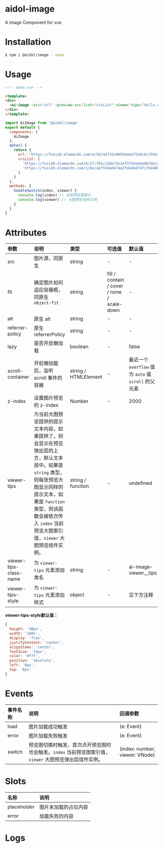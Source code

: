 # aidol-image
A image Component for vue

# Installation

``` bash
$ npm i @aidol/image --save
```

# Usage

``` html
<!-- demo.vue -->

<template>
<div>
  <ai-image :src="url" :preview-src-list="srcList" viewer-tips="hello aidol image" @switch="handleSwitch" />
</div>
</template>
```

``` js
import AiImage from '@aidol/image'
export default {
  components: {
    AiImage
  },
  data() {
    return {
      url: 'https://fuss10.elemecdn.com/e/5d/4a731a90594a4af544c0c25941171jpeg.jpeg',
      srcList: [
        'https://fuss10.elemecdn.com/8/27/f01c15bb73e1ef3793e64e6b7bbccjpeg.jpeg',
        'https://fuss10.elemecdn.com/1/8e/aeffeb4de74e2fde4bd74fc7b4486jpeg.jpeg'
      ]
    }
  },
  methods: {
    handleSwitch(index, viewer) {
      console.log(index) // 当前预览图索引
      console.log(viewer) // 大图预览组件实例
    }
  }
}
```

# Attributes

| 参数 | 说明 | 类型 | 可选值 | 默认值 |
| :------------------------------- | :------------------------------- | :------------------------------- | :------------------------------- | :------------------------------- |
| src | 图片源，同原生 | string | - | - |
| fit | 确定图片如何适应容器框，同原生 `object-fit` | string | fill / contain / cover / none / scale-down | - |
| alt | 原生 alt | string | - | - |
| referrer-policy | 原生 referrerPolicy | string | - | - |
| lazy | 是否开启懒加载 | boolean | - | false |
| scroll-container | 开启懒加载后，监听 scroll 事件的容器 | string / HTMLElement | - | 最近一个 `overflow` 值为 `auto` 或 `scroll` 的父元素 |
| z-index | 设置图片预览的 z-index | Number | - | 2000 |
| viewer-tips | 为当前大图预览提供的提示文本内容，如果提供了，则会显示在预览弹出层的上方，默认文本居中。如果是 `string` 类型，则每张预览大图显示同样的提示文本，如果是 `function` 类型，则该函数会被依次传入 `index` 当前预览大图索引值，`viewer` 大图预览组件实例。 | string / function | - | undefined |
| viewer-tips-class-name | 为 `viewer-tips` 元素添加类名 | string | - | ai-image-viewer__tips |
| viewer-tips-style | 为 `viewer-tips` 元素添加样式 | object | - | 见下方注释 |

**viewer-tips-style默认值：**

``` js
{
  height: '40px',
  width: '100%',
  display: 'flex',
  justifyContent: 'center',
  alignItems: 'center',
  fontSize: '14px',
  color: '#fff',
  position: 'absolute',
  left: '0px',
  top: '0px'
}
```

# Events

| 事件名称 | 说明 | 回调参数 |
| :----------- | :----------- | :----------- |
| load | 图片加载成功触发	 | (e: Event) |
| error | 图片加载失败触发	 | (e: Event) |
| switch | 预览图切换时触发，首次点开预览图时也会触发。`index` 当前预览图索引值，`viewer` 大图预览弹出层组件实例。 | (index: number, viewer: VNode) |


# Slots

| 名称 | 说明 |
| :------- | :------- |
| placeholder | 图片未加载的占位内容 |
| error | 加载失败的内容 |

# Logs
